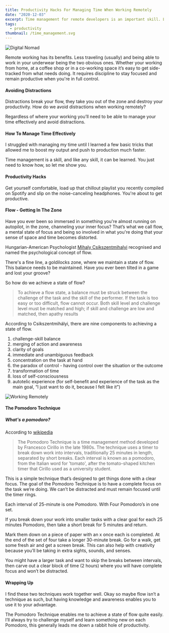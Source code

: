 ```yaml
---
title: Productivity Hacks For Managing Time When Working Remotely
date: "2020-12-03"
excerpt: Time management for remote developers is an important skill. Learn how I manage my time with these productivity hacks while working remotely.
tags:
  - productivity
thumbnail: /time_management.svg
---
```


<!-- without webpack -->
<!-- ![Digital Nomad](/digital_nomad.svg) -->
<!-- with webpack -->
![Digital Nomad](@/assets/blog/digital_nomad.svg "image")

Remote working has its benefits. Less traveling (usually) and being able to work in your underwear being the two obvious ones. Whether your working from home, at a coffee shop or in a co-working space it’s easy to get side-tracked from what needs doing. It requires discipline to stay focused and remain productive when you're in full control.

#### Avoiding Distractions

Distractions break your flow, they take you out of the zone and destroy your productivity. How do we avoid distractions when working remotely?

Regardless of where your working you’ll need to be able to manage your time effectively and avoid distractions.

#### How To Manage Time Effectively

I struggled with managing my time until I learned a few basic tricks that allowed me to boost my output and push to production much faster.

Time management is a skill, and like any skill, it can be learned. You just need to know how, so let me show you.

#### Productivity Hacks

Get yourself comfortable, load up that chillout playlist you recently compiled on Spotify and slip on the noise-canceling headphones. You're about to get productive.

#### Flow - Getting In The Zone

Have you ever been so immersed in something you're almost running on autopilot, in the zone, channeling your inner focus? That’s what we call flow, a mental state of focus and being so involved in what you're doing that your sense of space and time becomes distorted.

Hungarian-American Psychologist [Mihaly Csikszentmihalyi](https://en.wikipedia.org/wiki/Mihaly_Csikszentmihalyi) recognised and named the psychological concept of flow.

There's a fine line, a goldilocks zone, where we maintain a state of flow. This balance needs to be maintained. Have you ever been tilted in a game and lost your groove?

So how do we achieve a state of flow?

> To achieve a flow state, a balance must be struck between the challenge of the task and the skill of the performer. If the task is too easy or too difficult, flow cannot occur. Both skill level and challenge level must be matched and high; if skill and challenge are low and matched, then apathy results

According to Csikszentmihályi, there are nine components to achieving a state of flow.

1. challenge-skill balance
2. merging of action and awareness
3. clarity of goals
4. immediate and unambiguous feedback
5. concentration on the task at hand
6. the paradox of control - having control over the situation or the outcome
7. transformation of time
8. loss of self-consciousness
9. autotelic experience (for self-benefit and experience of the task as the main goal, “I just want to do it, because I felt like it”)

<!-- ![Working Remotely](/working_remotely.svg) -->
<!-- with webpack -->
![Working Remotely](@/assets/blog/working_remotely.svg "image")

#### The Pomodoro Technique

##### What's a pomodoro?
<!-- ##### 2. Pros and cons -->

According to [wikipedia](https://en.wikipedia.org/wiki/Pomodoro_Technique)

> The Pomodoro Technique is a time management method developed by Francesco Cirillo in the late 1980s. The technique uses a timer to break down work into intervals, traditionally 25 minutes in length, separated by short breaks. Each interval is known as a pomodoro, from the Italian word for 'tomato', after the tomato-shaped kitchen timer that Cirillo used as a university student.

This is a simple technique that’s designed to get things done with a clear focus. The goal of the Pomodoro Technique is to have a complete focus on the task we’re doing. We can’t be distracted and must remain focused until the timer rings.

Each interval of 25-minute is one Pomodoro. With Four Pomodoro’s in one set.

If you break down your work into smaller tasks with a clear goal for each 25 minutes Pomodoro, then take a short break for 5 minutes and return.

Mark them down on a piece of paper with an x once each is completed. At the end of the set of four take a longer 30-minute break. Go for a walk, get some fresh air and get a screen break. This can also help with creativity because you’ll be taking in extra sights, sounds, and senses.

You might have a larger task and want to skip the breaks between intervals, then carve out a clear block of time (2 hours) where you will have complete focus and won’t be distracted.

#### Wrapping Up

I find these two techniques work together well. Okay so maybe flow isn’t a technique as such, but having knowledge and awareness enables you to use it to your advantage.

The Pomodoro Technique enables me to achieve a state of flow quite easily. I’ll always try to challenge myself and learn something new on each Pomodoro, this generally leads me down a rabbit hole of productivity.
